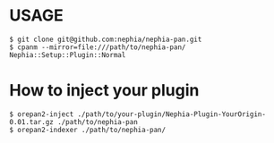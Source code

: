 # USAGE

    $ git clone git@github.com:nephia/nephia-pan.git
    $ cpanm --mirror=file:///path/to/nephia-pan/ Nephia::Setup::Plugin::Normal

# How to inject your plugin

    $ orepan2-inject ./path/to/your-plugin/Nephia-Plugin-YourOrigin-0.01.tar.gz ./path/to/nephia-pan
    $ orepan2-indexer ./path/to/nephia-pan/


